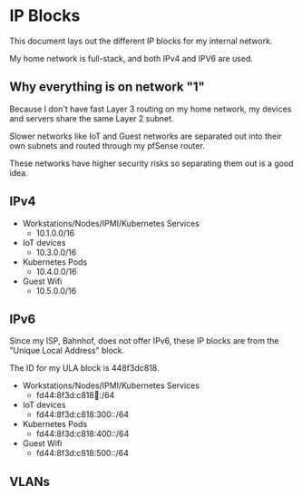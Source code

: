 # IP Blocks
This document lays out the different IP blocks for my internal network.

My home network is full-stack, and both IPv4 and IPV6 are used.

## Why everything is on network "1"
Because I don't have fast Layer 3 routing on my home network, my devices and servers share the same Layer 2 subnet.

Slower networks like IoT and Guest networks are separated out into their own subnets and 
routed through my pfSense router.

These networks have higher security risks so separating them out is a good idea.

## IPv4

* Workstations/Nodes/IPMI/Kubernetes Services
  * 10.1.0.0/16
* IoT devices
  * 10.3.0.0/16
* Kubernetes Pods
  * 10.4.0.0/16
* Guest Wifi
  * 10.5.0.0/16

## IPv6

Since my ISP, Bahnhof, does not offer IPv6, these IP blocks are from the "Unique Local Address" block.

The ID for my ULA block is 448f3dc818.

* Workstations/Nodes/IPMI/Kubernetes Services
  * fd44:8f3d:c818:100::/64
* IoT devices
  * fd44:8f3d:c818:300::/64
* Kubernetes Pods
  * fd44:8f3d:c818:400::/64
* Guest Wifi
  * fd44:8f3d:c818:500::/64

## VLANs